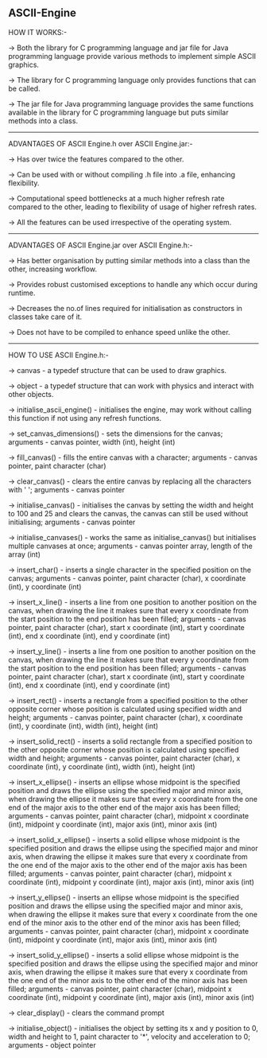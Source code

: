 ASCII-Engine
--------------------------------------------------------------
HOW IT WORKS:-

-> Both the library for C programming language and jar file for Java programming language provide various methods to implement simple ASCII graphics.

-> The library for C programming language only provides functions that can be called.

-> The jar file for Java programming language provides the same functions available in the library for C programming language but puts similar methods into a class.

--------------------------------------------------------------
ADVANTAGES OF ASCII Engine.h over ASCII Engine.jar:-

-> Has over twice the features compared to the other.

-> Can be used with or without compiling .h file into .a file, enhancing flexibility.

-> Computational speed bottlenecks at a much higher refresh rate compared to the other, leading to flexibility of usage of higher refresh rates.

-> All the features can be used irrespective of the operating system.

--------------------------------------------------------------
ADVANTAGES OF ASCII Engine.jar over ASCII Engine.h:-

-> Has better organisation by putting similar methods into a class than the other, increasing workflow.

-> Provides robust customised exceptions to handle any which occur during runtime.

-> Decreases the no.of lines required for initialisation as constructors in classes take care of it.

-> Does not have to be compiled to enhance speed unlike the other.

--------------------------------------------------------------
HOW TO USE ASCII Engine.h:-

-> canvas - a typedef structure that can be used to draw graphics.

-> object - a typedef structure that can work with physics and interact with other objects.

-> initialise_ascii_engine() - initialises the engine, may work without calling this function if not using any refresh functions.

-> set_canvas_dimensions() - sets the dimensions for the canvas; arguments - canvas pointer, width (int), height (int)

-> fill_canvas() - fills the entire canvas with a character; arguments - canvas pointer, paint character (char)

-> clear_canvas() - clears the entire canvas by replacing all the characters with ' '; arguments - canvas pointer

-> initialise_canvas() - initialises the canvas by setting the width and height to 100 and 25 and clears the canvas, the canvas can still be used without initialising; arguments - canvas pointer

-> initialise_canvases() - works the same as initialise_canvas() but initialises multiple canvases at once; arguments - canvas pointer array, length of the array (int)

-> insert_char() - inserts a single character in the specified position on the canvas; arguments - canvas pointer, paint character (char), x coordinate (int), y coordinate (int)

-> insert_x_line() - inserts a line from one position to another position on the canvas, when drawing the line it makes sure that every x coordinate from the start position to the end position has been filled; arguments - canvas pointer, paint character (char), start x coordinate (int), start y coordinate (int), end x coordinate (int), end y coordinate (int)

-> insert_y_line() - inserts a line from one position to another position on the canvas, when drawing the line it makes sure that every y coordinate from the start position to the end position has been filled; arguments - canvas pointer, paint character (char), start x coordinate (int), start y coordinate (int), end x coordinate (int), end y coordinate (int)

-> insert_rect() - inserts a rectangle from a specified position to the other opposite corner whose position is calculated using specified width and height; arguments - canvas pointer, paint character (char), x coordinate (int), y coordinate (int), width (int), height (int)

-> insert_solid_rect() - inserts a solid rectangle from a specified position to the other opposite corner whose position is calculated using specified width and height; arguments - canvas pointer, paint character (char), x coordinate (int), y coordinate (int), width (int), height (int)

-> insert_x_ellipse() - inserts an ellipse whose midpoint is the specified position and draws the ellipse using the specified major and minor axis, when drawing the ellipse it makes sure that every x coordinate from the one end of the major axis to the other end of the major axis has been filled; arguments - canvas pointer, paint character (char), midpoint x coordinate (int), midpoint y coordinate (int), major axis (int), minor axis (int)

-> insert_solid_x_ellipse() - inserts a solid ellipse whose midpoint is the specified position and draws the ellipse using the specified major and minor axis, when drawing the ellipse it makes sure that every x coordinate from the one end of the major axis to the other end of the major axis has been filled; arguments - canvas pointer, paint character (char), midpoint x coordinate (int), midpoint y coordinate (int), major axis (int), minor axis (int)

-> insert_y_ellipse() - inserts an ellipse whose midpoint is the specified position and draws the ellipse using the specified major and minor axis, when drawing the ellipse it makes sure that every x coordinate from the one end of the minor axis to the other end of the minor axis has been filled; arguments - canvas pointer, paint character (char), midpoint x coordinate (int), midpoint y coordinate (int), major axis (int), minor axis (int)

-> insert_solid_y_ellipse() - inserts a solid ellipse whose midpoint is the specified position and draws the ellipse using the specified major and minor axis, when drawing the ellipse it makes sure that every x coordinate from the one end of the minor axis to the other end of the minor axis has been filled; arguments - canvas pointer, paint character (char), midpoint x coordinate (int), midpoint y coordinate (int), major axis (int), minor axis (int)

-> clear_display() - clears the command prompt

-> initialise_object() - initialises the object by setting its x and y position to 0, width and height to 1, paint character to '*', velocity and acceleration to 0; arguments - object pointer
